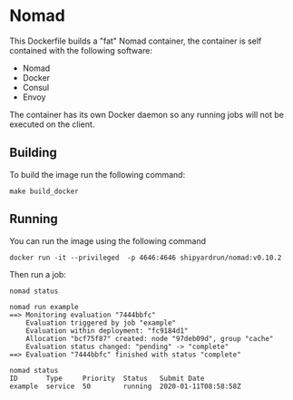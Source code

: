 # Nomad

This Dockerfile builds a "fat" Nomad container, the container is self contained with the following software:
* Nomad
* Docker
* Consul
* Envoy

The container has its own Docker daemon so any running jobs will not be executed on the client.

## Building

To build the image run the following command:

```
make build_docker
```

## Running

You can run the image using the following command

```
docker run -it --privileged  -p 4646:4646 shipyardrun/nomad:v0.10.2
```

Then run a job:

```
nomad status

nomad run example
==> Monitoring evaluation "7444bbfc"
    Evaluation triggered by job "example"
    Evaluation within deployment: "fc9184d1"
    Allocation "bcf75f87" created: node "97deb09d", group "cache"
    Evaluation status changed: "pending" -> "complete"
==> Evaluation "7444bbfc" finished with status "complete"

nomad status
ID       Type     Priority  Status   Submit Date
example  service  50        running  2020-01-11T08:58:58Z
```
